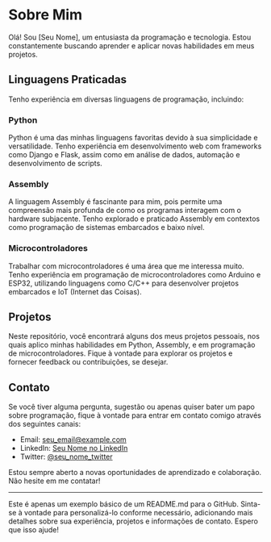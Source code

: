 # Sobre Mim

Olá! Sou [Seu Nome], um entusiasta da programação e tecnologia. Estou constantemente buscando aprender e aplicar novas habilidades em meus projetos.

## Linguagens Praticadas

Tenho experiência em diversas linguagens de programação, incluindo:

### Python

Python é uma das minhas linguagens favoritas devido à sua simplicidade e versatilidade. Tenho experiência em desenvolvimento web com frameworks como Django e Flask, assim como em análise de dados, automação e desenvolvimento de scripts.

### Assembly

A linguagem Assembly é fascinante para mim, pois permite uma compreensão mais profunda de como os programas interagem com o hardware subjacente. Tenho explorado e praticado Assembly em contextos como programação de sistemas embarcados e baixo nível.

### Microcontroladores

Trabalhar com microcontroladores é uma área que me interessa muito. Tenho experiência em programação de microcontroladores como Arduino e ESP32, utilizando linguagens como C/C++ para desenvolver projetos embarcados e IoT (Internet das Coisas).

## Projetos

Neste repositório, você encontrará alguns dos meus projetos pessoais, nos quais aplico minhas habilidades em Python, Assembly, e em programação de microcontroladores. Fique à vontade para explorar os projetos e fornecer feedback ou contribuições, se desejar.

## Contato

Se você tiver alguma pergunta, sugestão ou apenas quiser bater um papo sobre programação, fique à vontade para entrar em contato comigo através dos seguintes canais:

- Email: [seu_email@example.com](mailto:seu_email@example.com)
- LinkedIn: [Seu Nome no LinkedIn](https://www.linkedin.com/in/seu_nome/)
- Twitter: [@seu_nome_twitter](https://twitter.com/seu_nome_twitter)

Estou sempre aberto a novas oportunidades de aprendizado e colaboração. Não hesite em me contatar!

---
Este é apenas um exemplo básico de um README.md para o GitHub. Sinta-se à vontade para personalizá-lo conforme necessário, adicionando mais detalhes sobre sua experiência, projetos e informações de contato. Espero que isso ajude!

